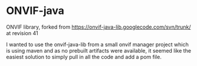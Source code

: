 # ONVIF-java
ONVIF library, forked from https://onvif-java-lib.googlecode.com/svn/trunk/ at revision 41


I wanted to use the onvif-java-lib from a small onvif manager project which
is using maven and as no prebuilt artifacts were available, it seemed like
the easiest solution to simply pull in all the code and add a pom file.


